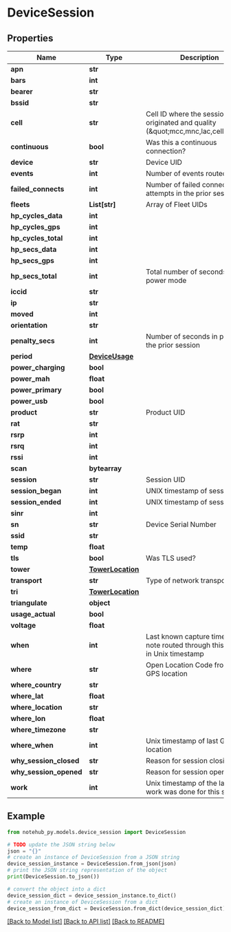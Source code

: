 # DeviceSession

## Properties

| Name                   | Type                                  | Description                                                                         | Notes      |
| ---------------------- | ------------------------------------- | ----------------------------------------------------------------------------------- | ---------- |
| **apn**                | **str**                               |                                                                                     | [optional] |
| **bars**               | **int**                               |                                                                                     | [optional] |
| **bearer**             | **str**                               |                                                                                     | [optional] |
| **bssid**              | **str**                               |                                                                                     | [optional] |
| **cell**               | **str**                               | Cell ID where the session originated and quality (\&quot;mcc,mnc,lac,cellid\&quot;) | [optional] |
| **continuous**         | **bool**                              | Was this a continuous connection?                                                   | [optional] |
| **device**             | **str**                               | Device UID                                                                          | [optional] |
| **events**             | **int**                               | Number of events routed                                                             | [optional] |
| **failed_connects**    | **int**                               | Number of failed connection attempts in the prior session                           | [optional] |
| **fleets**             | **List[str]**                         | Array of Fleet UIDs                                                                 | [optional] |
| **hp_cycles_data**     | **int**                               |                                                                                     | [optional] |
| **hp_cycles_gps**      | **int**                               |                                                                                     | [optional] |
| **hp_cycles_total**    | **int**                               |                                                                                     | [optional] |
| **hp_secs_data**       | **int**                               |                                                                                     | [optional] |
| **hp_secs_gps**        | **int**                               |                                                                                     | [optional] |
| **hp_secs_total**      | **int**                               | Total number of seconds in high power mode                                          | [optional] |
| **iccid**              | **str**                               |                                                                                     | [optional] |
| **ip**                 | **str**                               |                                                                                     | [optional] |
| **moved**              | **int**                               |                                                                                     | [optional] |
| **orientation**        | **str**                               |                                                                                     | [optional] |
| **penalty_secs**       | **int**                               | Number of seconds in penalty in the prior session                                   | [optional] |
| **period**             | [**DeviceUsage**](DeviceUsage.md)     |                                                                                     | [optional] |
| **power_charging**     | **bool**                              |                                                                                     | [optional] |
| **power_mah**          | **float**                             |                                                                                     | [optional] |
| **power_primary**      | **bool**                              |                                                                                     | [optional] |
| **power_usb**          | **bool**                              |                                                                                     | [optional] |
| **product**            | **str**                               | Product UID                                                                         | [optional] |
| **rat**                | **str**                               |                                                                                     | [optional] |
| **rsrp**               | **int**                               |                                                                                     | [optional] |
| **rsrq**               | **int**                               |                                                                                     | [optional] |
| **rssi**               | **int**                               |                                                                                     | [optional] |
| **scan**               | **bytearray**                         |                                                                                     | [optional] |
| **session**            | **str**                               | Session UID                                                                         | [optional] |
| **session_began**      | **int**                               | UNIX timestamp of session start                                                     | [optional] |
| **session_ended**      | **int**                               | UNIX timestamp of session end                                                       | [optional] |
| **sinr**               | **int**                               |                                                                                     | [optional] |
| **sn**                 | **str**                               | Device Serial Number                                                                | [optional] |
| **ssid**               | **str**                               |                                                                                     | [optional] |
| **temp**               | **float**                             |                                                                                     | [optional] |
| **tls**                | **bool**                              | Was TLS used?                                                                       | [optional] |
| **tower**              | [**TowerLocation**](TowerLocation.md) |                                                                                     | [optional] |
| **transport**          | **str**                               | Type of network transport                                                           | [optional] |
| **tri**                | [**TowerLocation**](TowerLocation.md) |                                                                                     | [optional] |
| **triangulate**        | **object**                            |                                                                                     | [optional] |
| **usage_actual**       | **bool**                              |                                                                                     | [optional] |
| **voltage**            | **float**                             |                                                                                     | [optional] |
| **when**               | **int**                               | Last known capture time of a note routed through this session in Unix timestamp     | [optional] |
| **where**              | **str**                               | Open Location Code from last GPS location                                           | [optional] |
| **where_country**      | **str**                               |                                                                                     | [optional] |
| **where_lat**          | **float**                             |                                                                                     | [optional] |
| **where_location**     | **str**                               |                                                                                     | [optional] |
| **where_lon**          | **float**                             |                                                                                     | [optional] |
| **where_timezone**     | **str**                               |                                                                                     | [optional] |
| **where_when**         | **int**                               | Unix timestamp of last GPS location                                                 | [optional] |
| **why_session_closed** | **str**                               | Reason for session closing                                                          | [optional] |
| **why_session_opened** | **str**                               | Reason for session opening                                                          | [optional] |
| **work**               | **int**                               | Unix timestamp of the last time work was done for this session                      | [optional] |

## Example

```python
from notehub_py.models.device_session import DeviceSession

# TODO update the JSON string below
json = "{}"
# create an instance of DeviceSession from a JSON string
device_session_instance = DeviceSession.from_json(json)
# print the JSON string representation of the object
print(DeviceSession.to_json())

# convert the object into a dict
device_session_dict = device_session_instance.to_dict()
# create an instance of DeviceSession from a dict
device_session_from_dict = DeviceSession.from_dict(device_session_dict)
```

[[Back to Model list]](../README.md#documentation-for-models) [[Back to API list]](../README.md#documentation-for-api-endpoints) [[Back to README]](../README.md)
